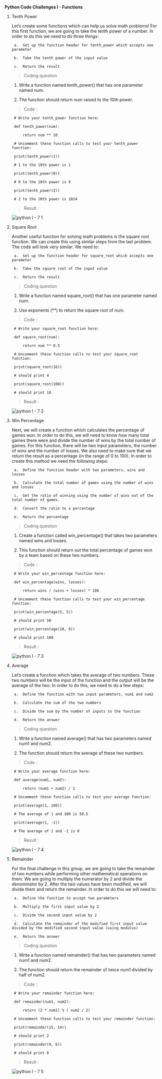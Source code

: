 **Python Code Challenges I - Functions**

1. Tenth Power

    Let’s create some functions which can help us solve math problems! For this first function, we are going to take the tenth power of a number. In order to do this we need to do three things:

        a.  Set up the function header for tenth_power which accepts one parameter

        b.  Take the tenth power of the input value

        c.  Return the result
    
    >   Coding question
    
    1.  Write a function named tenth_power() that has one parameter named num.

    2.  The function should return num raised to the 10th power.
    
    >   Code :

        # Write your tenth_power function here:
        
        def tenth_power(num):

            return num ** 10

        # Uncomment these function calls to test your tenth_power function:

        print(tenth_power(1))

        # 1 to the 10th power is 1

        print(tenth_power(0))

        # 0 to the 10th power is 0

        print(tenth_power(2))

        # 2 to the 10th power is 1024

    >   Result  :

      ![python I - 7 1](https://user-images.githubusercontent.com/74751990/194049614-018943e3-5b04-40e8-8aa3-fd07de514354.jpg)

2. Square Root

    Another useful function for solving math problems is the square root function. We can create this using similar steps from the last problem. The code will look very similar. We need to:

        a.  Set up the function header for square_root which accepts one parameter

        b.  Take the square root of the input value

        c.  Return the result

    >   Coding question

    1.  Write a function named square_root() that has one parameter named num.

    2.  Use exponents (**) to return the square root of num.

    >   Code :

        # Write your square_root function here:

        def square_root(num):

            return num ** 0.5

        # Uncomment these function calls to test your square_root function:

        print(square_root(16))

        # should print 4

        print(square_root(100))

        # should print 10

    >   Result  :

      ![python I - 7 2](https://user-images.githubusercontent.com/74751990/194330948-e8014922-64eb-447a-a110-65ca6358b647.jpg)

3. Win Percentage

    Next, we will create a function which calculates the percentage of games won. In order to do this, we will need to know how many total games there were and divide the number of wins by the total number of games. For this function, there will be two input parameters, the number of wins and the number of losses. We also need to make sure that we return the result as a percentage (in the range of 0 to 100). In order to create this method we need the following steps:

        a.  Define the function header with two parameters, wins and losses

        b.  Calculate the total number of games using the number of wins and losses

        c.  Get the ratio of winning using the number of wins out of the total number of games.

        d.  Convert the ratio to a percentage

        e.  Return the percentage


    >   Coding question

    1.  Create a function called win_percentage() that takes two parameters named wins and losses.

    2.  This function should return out the total percentage of games won by a team based on these two numbers.

    >   Code :

        # Write your win_percentage function here:

        def win_percentage(wins, losses):

            return wins / (wins + losses) * 100

        # Uncomment these function calls to test your win_percentage function:

        print(win_percentage(5, 5))

        # should print 50

        print(win_percentage(10, 0))

        # should print 100

    >   Result  :

      ![python I - 7 3](https://user-images.githubusercontent.com/74751990/194445343-253dbd04-e80b-4ac5-a3ec-81d150f62c81.jpg)

4. Average

    Let’s create a function which takes the average of two numbers. These two numbers will be the input of the function and the output will be the average of the two. In order to do this, we need to do a few steps:

        a.  Define the function with two input parameters, num1 and num2

        b.  Calculate the sum of the two numbers

        c.  Divide the sum by the number of inputs to the function

        d.  Return the answer

    >   Coding question

    1.  Write a function named average() that has two parameters named num1 and num2.

    2.  The function should return the average of these two numbers.

    >   Code :

        # Write your average function here:

        def average(num1, num2):

            return (num1 + num2) / 2

        # Uncomment these function calls to test your average function:

        print(average(1, 100))

        # The average of 1 and 100 is 50.5

        print(average(1, -1))

        # The average of 1 and -1 is 0

    >   Result  :

      ![python I - 7 4](https://user-images.githubusercontent.com/74751990/194713127-9b88e5d3-3792-4bd3-9b1a-653596ed7a33.jpg)

5. Remainder

    For the final challenge in this group, we are going to take the remainder of two numbers while performing other mathematical operations on them. We are going to multiply the numerator by 2 and divide the denominator by 2. After the two values have been modified, we will divide them and return the remainder. In order to do this we will need to:

        a.  Define the function to accept two parameters

        b.  Multiply the first input value by 2

        c.  Divide the second input value by 2

        d.  Calculate the remainder of the modified first input value divided by the modified second input value (using modulus)

        e.  Return the answer

    >   Coding question

    1.  Write a function named remainder() that has two parameters named num1 and num2.

    2.  The function should return the remainder of twice num1 divided by half of num2.

    >   Code :

        # Write your remainder function here:

        def remainder(num1, num2):

            return (2 * num1) % ( num2 / 2)

        # Uncomment these function calls to test your remainder function:

        print(remainder(15, 14))

        # should print 2

        print(remainder(9, 6))

        # should print 0

    >   Result  :

      ![python I - 7 5](https://user-images.githubusercontent.com/74751990/194732705-4a05494f-4886-44f4-a3a1-14584b9f5cef.jpg)
